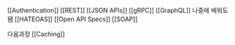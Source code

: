 [[Authentication]]
[[REST]]
[[JSON APIs]]
[[gRPC]]
[[GraphQL]]
나중에 배워도됌
[[HATEOAS]]
[[Open API Specs]]
[[SOAP]]

다음과정
[[Caching]]